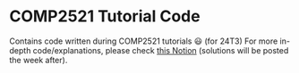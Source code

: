 # COMP2521 Tutorial Code
Contains code written during COMP2521 tutorials 😃 (for 24T3)
For more in-depth code/explanations, please check [this Notion](https://ravindu-herath.notion.site/COMP2521-24T3-e9c1706b02d64a23a0b0a10608ed6a0e) (solutions will be posted the week after).

